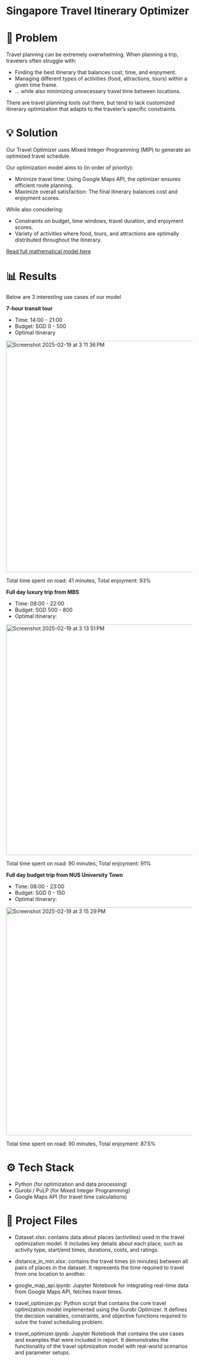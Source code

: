 # Singapore Travel Itinerary Optimizer

# 🔎 Problem
Travel planning can be extremely overwhelming. When planning a trip, travelers often struggle with:
- Finding the best itinerary that balances cost, time, and enjoyment.
- Managing different types of activities (food, attractions, tours) within a given time frame.
- ... while also minimizing unnecessary travel time between locations.

There are travel planning tools out there, but tend to lack customized itinerary optimization that adapts to the traveler’s specific constraints.

# 💡 Solution

Our Travel Optimizer uses Mixed Integer Programming (MIP) to generate an optimized travel schedule.

Our optimization model aims to (in order of priority): 
- Minimize travel time: Using Google Maps API, the optimizer ensures efficient route planning.
- Maximize overall satisfaction: The final itinerary balances cost and enjoyment scores.

While also considering:
- Constraints on budget, time windows, travel duration, and enjoyment scores.
- Variety of activities where food, tours, and attractions are optimally distributed throughout the itinerary.

[Read full mathematical model here](https://drive.google.com/file/d/1CcCCggNauQO3I1GghzhS_mDh2wIXL7he/view?usp=sharing)

# 📊 Results

Below are 3 interesting use cases of our model

**7-hour transit tour**
- Time: 14:00 - 21:00
- Budget: SGD 0 - 500
- Optimal itinerary

<img width="624" alt="Screenshot 2025-02-19 at 3 11 36 PM" src="https://github.com/user-attachments/assets/23b14497-1291-4d9a-bc8b-0cab53fc9aeb" />

Total time spent on road: 41 minutes, Total enjoyment: 93%


**Full day luxury trip from MBS**
- Time: 08:00 - 22:00
- Budget: SGD 500 - 800
- Optimal itinerary:

<img width="622" alt="Screenshot 2025-02-19 at 3 13 51 PM" src="https://github.com/user-attachments/assets/832693f0-607e-4695-8641-9118bc90a727" />

Total time spent on road: 90 minutes, Total enjoyment: 91%

**Full day budget trip from NUS University Town**
- Time: 08:00 - 23:00
- Budget: SGD 0 - 150
- Optimal itinerary:

<img width="615" alt="Screenshot 2025-02-19 at 3 15 29 PM" src="https://github.com/user-attachments/assets/dd5e9f73-a1b8-4552-8a74-12522a0241c3" />

Total time spent on road: 90 minutes, Total enjoyment: 87.5%


# ⚙️ Tech Stack
- Python (for optimization and data processing)
- Gurobi / PuLP (for Mixed Integer Programming)
- Google Maps API (for travel time calculations)

# 📂 Project Files
- Dataset.xlsx: contains data about places (activities) used in the travel optimization model. It includes key details about each place, such as activity type, start/end times, durations, costs, and ratings.

- distance_in_min.xlsx: contains the travel times (in minutes) between all pairs of places in the dataset. It represents the time required to travel from one location to another.

- google_map_api.ipynb: Jupyter Notebook for integrating real-time data from Google Maps API, fetches travel times.

- travel_optimizer.py: Python script that contains the core travel optimization model implemented using the Gurobi Optimizer. It defines the decision variables, constraints, and objective functions required to solve the travel scheduling problem.

- travel_optimizer.ipynb: Jupyter Notebook that contains the use cases and examples that were included in report. It demonstrates the functionality of the travel optimization model with real-world scenarios and parameter setups.
